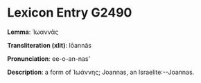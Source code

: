 # Lexicon Entry G2490

**Lemma**: Ἰωαννᾶς

**Transliteration (xlit)**: Iōannâs

**Pronunciation**: ee-o-an-nas'

**Description**:
a form of Ἰωάννης; Joannas, an Israelite:--Joannas.
